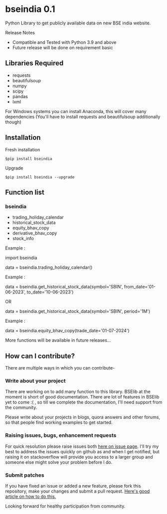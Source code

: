 # bseindia 0.1

Python Library to get publicly available data on new BSE india website.

Release Notes
* Compatible and Tested with Python 3.9 and above
* Future release will be done on requirement basic

## Libraries Required
- requests
- beautifulsoup
- numpy 
- scipy
- pandas
- lxml

For Windows systems you can install Anaconda, this will cover many dependencies (You'll have to install requests and beautifulsoup additionally though)

## Installation
Fresh installation 

```$pip install bseindia```

Upgrade

```$pip install bseindia --upgrade```

## Function list

### bseindia
* trading_holiday_calendar
* historical_stock_data
* equity_bhav_copy
* derivative_bhav_copy
* stock_info

Example :

import bseindia

data = bseindia.trading_holiday_calendar()


Example :

data = bseindia.get_historical_stock_data(symbol='SBIN', from_date='01-06-2023', to_date='10-06-2023')
                                            
OR

data = bseindia.get_historical_stock_data(symbol='SBIN', period='1M')

Example :

data = bseindia.equity_bhav_copy(trade_date='01-07-2024')

More functions will be available in future releases...

## How can I contribute?
There are multiple ways in which you can contribute-

### Write about your project

There are working on to add many function to this library. BSElib at the moment is short of good documentation. There are lot of features in BSElib yet to come :( , so till we complete the documentation, I'll need support from the community.

Please write about your projects in blogs, quora answers and other forums, so that people find working examples to get started.

### Raising issues, bugs, enhancement requests

For quick resolution please raise issues both [here on issue page](https://github.com/RuchiTanmay/bseindia/issues). I'll try my best to address the issues quickly on github as and when I get notified, but raising it on stackoverflow will provide you access to a larger group and someone else might solve your problem before I do.

### Submit patches

If you have fixed an issue or added a new feature, please fork this repository, make your changes and submit a pull request. [Here's good article on how to do this.](https://code.tutsplus.com/tutorials/how-to-collaborate-on-github--net-34267) 

Looking forward for healthy participation from community.
